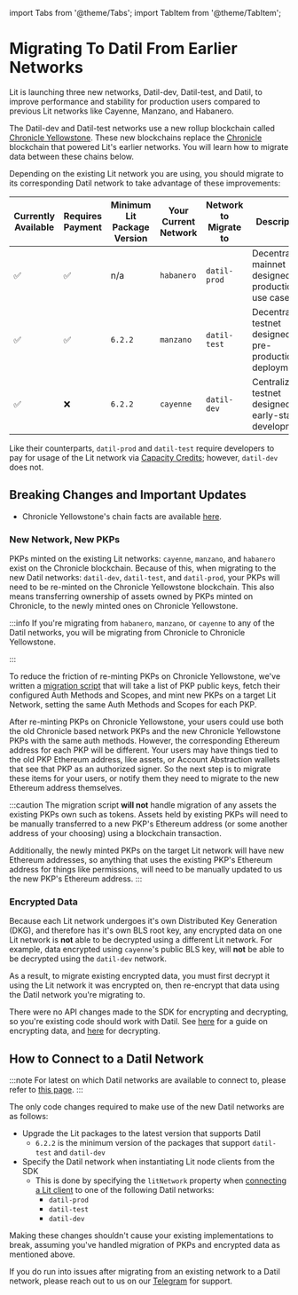 import Tabs from '@theme/Tabs';
import TabItem from '@theme/TabItem';

# Migrating To Datil From Earlier Networks

Lit is launching three new networks, Datil-dev, Datil-test, and Datil, to improve performance and stability for production users compared to previous Lit networks like Cayenne, Manzano, and Habanero.

The Datil-dev and Datil-test networks use a new rollup blockchain called [Chronicle Yellowstone](./lit-blockchains/chronicle-yellowstone.md). These new blockchains replace the [Chronicle](./lit-blockchains/chronicle) blockchain that powered Lit's earlier networks. You will learn how to migrate data between these chains below.

Depending on the existing Lit network you are using, you should migrate to its corresponding Datil network to take advantage of these improvements:

| Currently Available | Requires Payment | Minimum Lit Package Version | Your Current Network | Network to Migrate to | Description                                                  |
|---------------------|------------------|-----------------------------|----------------------|-----------------------|--------------------------------------------------------------|
| ✅                   | ✅                | n/a                         | `habanero`           | `datil-prod`          | Decentralized mainnet designed for production use cases      |
| ✅                   | ✅                | `6.2.2`                     | `manzano`            | `datil-test`          | Decentralized testnet designed for pre-production deployment |
| ✅                   | ❌                | `6.2.2`                     | `cayenne`            | `datil-dev`           | Centralized testnet designed for early-stage development     |

Like their counterparts, `datil-prod` and `datil-test` require developers to pay for usage of the Lit network via [Capacity Credits](../capacity-credits); however, `datil-dev` does not.

## Breaking Changes and Important Updates

- Chronicle Yellowstone's chain facts are available [here](./lit-blockchains/chronicle-yellowstone.md#connecting-to-chronicle-yellowstone).

### New Network, New PKPs

PKPs minted on the existing Lit networks: `cayenne`, `manzano`, and `habanero` exist on the Chronicle blockchain. Because of this, when migrating to the new Datil networks: `datil-dev`, `datil-test`, and `datil-prod`, your PKPs will need to be re-minted on the Chronicle Yellowstone blockchain. This also means transferring ownership of assets owned by PKPs minted on Chronicle, to the newly minted ones on Chronicle Yellowstone.

:::info
If you're migrating from `habanero`, `manzano`, or `cayenne` to any of the Datil networks, you will be migrating from Chronicle to Chronicle Yellowstone.

:::

To reduce the friction of re-minting PKPs on Chronicle Yellowstone, we've written a [migration script](https://github.com/LIT-Protocol/developer-guides-code/tree/wyatt/pkp-migration-script/pkp-migration/nodejs) that will take a list of PKP public keys, fetch their configured Auth Methods and Scopes, and mint new PKPs on a target Lit Network, setting the same Auth Methods and Scopes for each PKP.

After re-minting PKPs on Chronicle Yellowstone, your users could use both the old Chronicle based network PKPs and the new Chronicle Yellowstone PKPs with the same auth methods. However, the corresponding Ethereum address for each PKP will be different. Your users may have things tied to the old PKP Ethereum address, like assets, or Account Abstraction wallets that see that PKP as an authorized signer. So the next step is to migrate these items for your users, or notify them they need to migrate to the new Ethereum address themselves.

:::caution
The migration script **will not** handle migration of any assets the existing PKPs own such as tokens. Assets held by existing PKPs will need to be manually transferred to a new PKP's Ethereum address (or some another address of your choosing) using a blockchain transaction.

Additionally, the newly minted PKPs on the target Lit network will have new Ethereum addresses, so anything that uses the existing PKP's Ethereum address for things like permissions, will need to be manually updated to us the new PKP's Ethereum address.
:::

### Encrypted Data

Because each Lit network undergoes it's own Distributed Key Generation (DKG), and therefore has it's own BLS root key, any encrypted data on one Lit network is **not** able to be decrypted using a different Lit network. For example, data encrypted using `cayenne`'s public BLS key, will **not** be able to be decrypted using the `datil-dev` network.

As a result, to migrate existing encrypted data, you must first decrypt it using the Lit network it was encrypted on, then re-encrypt that data using the Datil network you're migrating to.

There were no API changes made to the SDK for encrypting and decrypting, so you're existing code should work with Datil. See [here](../../sdk/access-control/quick-start#performing-encryption) for a guide on encrypting data, and [here](../../sdk/access-control/quick-start#performing-decryption) for decrypting.

## How to Connect to a Datil Network

:::note
For latest on which Datil networks are available to connect to, please refer to [this page](./connecting.md).
:::

The only code changes required to make use of the new Datil networks are as follows:

- Upgrade the Lit packages to the latest version that supports Datil
  - `6.2.2` is the minimum version of the packages that support `datil-test` and `datil-dev`
- Specify the Datil network when instantiating Lit node clients from the SDK
  - This is done by specifying the `litNetwork` property when [connecting a Lit client](./connecting) to one of the following Datil networks:
    - `datil-prod`
    - `datil-test`
    - `datil-dev`

Making these changes shouldn't cause your existing implementations to break, assuming you've handled migration of PKPs and encrypted data as mentioned above.

If you do run into issues after migrating from an existing network to a Datil network, please reach out to us on our [Telegram](https://t.me/+aa73FAF9Vp82ZjJh) for support.
